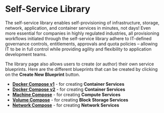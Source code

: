 <figure>
<img src="http://www.hypergrid.com/wp-content/themes/hypergrid/img/logo.png" alt="" />
</figure>

Self-Service Library 
===========================

The self-service library enables self-provisioning of infrastructure, storage, network, application, and container services in minutes, not days! Even more essential for companies in highly regulated industries, all provisioning workflows initiated through the self-service library adhere to IT-defined governance controls, entitlements, approvals and quota policies – allowing IT to be in full control while providing agility and flexibility to application development teams.

The library page also allows users to create (or author) their own service blueprints. Here are the different blueprints that can be created by clicking on the **Create New Blueprint** button.
-   [**Docker Compose v1**](https://github.com/hypergrid-inc/documentation/library/docker-compose-v1/) - for creating **Container Services**
-   [**Docker Compose v2**](https://github.com/hypergrid-inc/documentation/library/docker-compose-v2/) - for creating **Container Services**
-   [**Machine Compose**](https://github.com/hypergrid-inc/documentation/library/machine-compose/) - for creating **Compute Services**
-   [**Volume Compose**](https://github.com/hypergrid-inc/documentation/library/volume-compose/) - for creating **Block Storage Services**
-   [**Network Compose**](https://github.com/hypergrid-inc/documentation/library/network-compose/) - for creating **Network Services**

